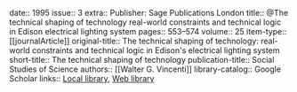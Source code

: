 date:: 1995
issue:: 3
extra:: Publisher: Sage Publications London
title:: @The technical shaping of technology real-world constraints and technical logic in Edison electrical lighting system
pages:: 553–574
volume:: 25
item-type:: [[journalArticle]]
original-title:: The technical shaping of technology: real-world constraints and technical logic in Edison's electrical lighting system
short-title:: The technical shaping of technology
publication-title:: Social Studies of Science
authors:: [[Walter G. Vincenti]]
library-catalog:: Google Scholar
links:: [Local library](zotero://select/library/items/MV4JATNT), [Web library](https://www.zotero.org/users/6520516/items/MV4JATNT)
